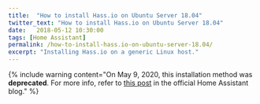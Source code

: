 ```yaml
---
title:  "How to install Hass.io on Ubuntu Server 18.04"
twitter_text: "How to install Hass.io on Ubuntu Server 18.04"
date:   2018-05-12 10:30:00
tags: [Home Assistant]
permalink: /how-to-install-hass.io-on-ubuntu-server-18.04/
excerpt: "Installing Hass.io on a generic Linux host."
---
```

<!-- markdownlint-disable html -->
{% include warning content="On May 9, 2020, this installation method was **deprecated**. For more info, refer to [this post](https://www.home-assistant.io/blog/2020/05/09/deprecating-home-assistant-supervised-on-generic-linux/) in the official Home Assistant blog." %}
